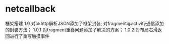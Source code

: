 # netcallback
框架搭建
1.0
对okhttp解析JSON添加了框架封装;
对fragment与activity通信添加的封装方法；
1.0.1
对fragment重叠问题添加了解决的方案；
1.0.2
对布局右滑返回进行了重写触摸事件
